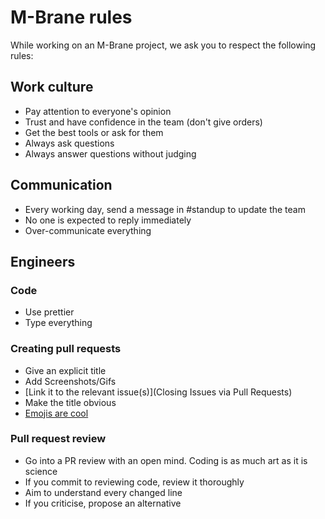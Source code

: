 # M-Brane rules

While working on an M-Brane project, we ask you to respect the following rules:

## Work culture

- Pay attention to everyone's opinion
- Trust and have confidence in the team (don't give orders)
- Get the best tools or ask for them
- Always ask questions
- Always answer questions without judging

## Communication

- Every working day, send a message in #standup to update the team
- No one is expected to reply immediately
- Over-communicate everything

## Engineers

### Code

- Use prettier
- Type everything

### Creating pull requests

- Give an explicit title
- Add Screenshots/Gifs
- [Link it to the relevant issue(s)](Closing Issues via Pull Requests)
- Make the title obvious
- [Emojis are cool](./pr-message-emoji.md)

### Pull request review

- Go into a PR review with an open mind. Coding is as much art as it is science
- If you commit to reviewing code, review it thoroughly
- Aim to understand every changed line
- If you criticise, propose an alternative
